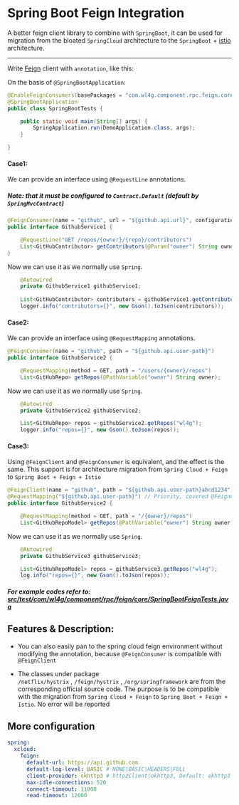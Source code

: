 # Spring Boot Feign Integration

A better feign client library to combine with `SpringBoot`, it can be used for migration 
from the bloated `SpringCloud` architecture to the `SpringBoot` + [istio](https://istio.io) architecture.


---



Write [Feign](https://github.com/OpenFeign/feign) client with `annotation`, like this:


On the basis of `@SpringBootApplication`:

```java
@EnableFeignConsumers(basePackages = "com.wl4g.component.rpc.feign.core")
@SpringBootApplication
public class SpringBootTests {

	public static void main(String[] args) {
		SpringApplication.run(DemoApplication.class, args);
	}

}
```

#### Case1:

We can provide an interface using `@RequestLine` annotations.
##### Note: that it must be configured to `Contract.Default` (default by `SpringMvcContract`)

```java
@FeignConsumer(name = "github", url = "${github.api.url}", configuration = { Contract.Default.class })
public interface GithubService1 {

    @RequestLine("GET /repos/{owner}/{repo}/contributors")
    List<GitHubContributor> getContributors(@Param("owner") String owner, @Param("repo") String repo);
}
```

Now we can use it as we normally use `Spring`.

```java
    @Autowired
    private GithubService1 githubService1;
    
    List<GitHubContributor> contributors = githubService1.getContributors("wl4g", "xcloud-components");
    logger.info("contributors={}", new Gson().toJson(contributors));    
```

#### Case2:

We can provide an interface using `@RequestMapping` annotations. 

```java
@FeignConsumer(name = "github", path = "${github.api.user-path}")
public interface GithubService2 {

    @RequestMapping(method = GET, path = "/users/{owner}/repos")
    List<GitHubRepo> getRepos(@PathVariable("owner") String owner);

```

Now we can use it as we normally use `Spring`.

```java
    @Autowired
    private GithubService2 githubService2;

    List<GitHubRepo> repos = githubService2.getRepos("wl4g");
    logger.info("repos={}", new Gson().toJson(repos));    
```

#### Case3:

Using `@FeignClient` and `@FeignConsumer` is equivalent, and the effect is the same. 
This support is for architecture migration from `Spring Cloud + Feign` to `Spring Boot + Feign + Istio`

```java
@FeignClient(name = "github", path = "${github.api.user-path}abcd1234") // 'path' invalid, 
@RequestMapping("${github.api.user-path}") // Priority, covered @FeignClient#path
public interface GithubService2 {

    @RequestMapping(method = GET, path = "/{owner}/repos")
    List<GitHubRepoModel> getRepos(@PathVariable("owner") String owner);

```

Now we can use it as we normally use `Spring`.

```java
    @Autowired
    private GithubService3 githubService3;

    List<GitHubRepoModel> repos = githubService3.getRepos("wl4g");
    log.info("repos={}", new Gson().toJson(repos));
```

##### For example codes refer to: [src/test/com/wl4g/component/rpc/feign/core/SpringBootFeignTests.java](src/test/com/wl4g/component/rpc/springboot/feign/SpringBootFeignTests.java)


## Features & Description:
- You can also easily pan to the spring cloud feign environment without modifying the annotation, 
because `@FeignConsumer` is compatible with `@FeignClient`

- The classes under package `/netflix/hystrix`&nbsp;,&nbsp;`/feign/hystrix`&nbsp;,&nbsp;`/org/springframework` are from the corresponding official source code. 
The purpose is to be compatible with the migration from `Spring Cloud + Feign` to `Spring Boot + Feign + Istio`. No error will be reported



## More configuration

```yaml
spring:
  xcloud:
    feign:
      default-url: https://api.github.com
      default-log-level: BASIC # NONE|BASIC|HEADERS|FULL
      client-provider: okhttp3 # http2Client|okhttp3, Default: okhttp3
      max-idle-connections: 520
      connect-timeout: 11000
      read-timeout: 12000
```